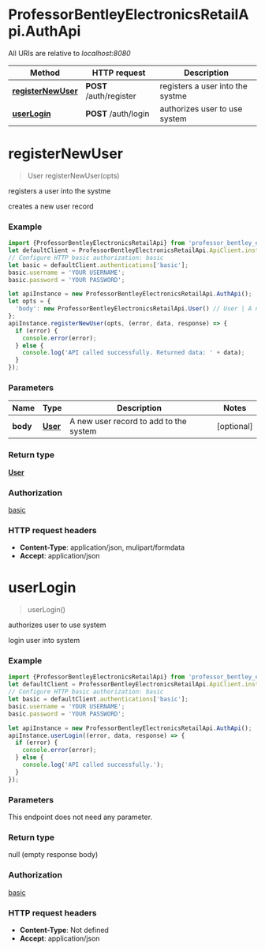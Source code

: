 # ProfessorBentleyElectronicsRetailApi.AuthApi

All URIs are relative to *localhost:8080*

Method | HTTP request | Description
------------- | ------------- | -------------
[**registerNewUser**](AuthApi.md#registerNewUser) | **POST** /auth/register | registers a user into the systme
[**userLogin**](AuthApi.md#userLogin) | **POST** /auth/login | authorizes user to use system

<a name="registerNewUser"></a>
# **registerNewUser**
> User registerNewUser(opts)

registers a user into the systme

creates a new user record

### Example
```javascript
import {ProfessorBentleyElectronicsRetailApi} from 'professor_bentley_electronics_retail_api';
let defaultClient = ProfessorBentleyElectronicsRetailApi.ApiClient.instance;
// Configure HTTP basic authorization: basic
let basic = defaultClient.authentications['basic'];
basic.username = 'YOUR USERNAME';
basic.password = 'YOUR PASSWORD';

let apiInstance = new ProfessorBentleyElectronicsRetailApi.AuthApi();
let opts = { 
  'body': new ProfessorBentleyElectronicsRetailApi.User() // User | A new user record to add to the system
};
apiInstance.registerNewUser(opts, (error, data, response) => {
  if (error) {
    console.error(error);
  } else {
    console.log('API called successfully. Returned data: ' + data);
  }
});
```

### Parameters

Name | Type | Description  | Notes
------------- | ------------- | ------------- | -------------
 **body** | [**User**](User.md)| A new user record to add to the system | [optional] 

### Return type

[**User**](User.md)

### Authorization

[basic](../README.md#basic)

### HTTP request headers

 - **Content-Type**: application/json, mulipart/formdata
 - **Accept**: application/json

<a name="userLogin"></a>
# **userLogin**
> userLogin()

authorizes user to use system

login user into system

### Example
```javascript
import {ProfessorBentleyElectronicsRetailApi} from 'professor_bentley_electronics_retail_api';
let defaultClient = ProfessorBentleyElectronicsRetailApi.ApiClient.instance;
// Configure HTTP basic authorization: basic
let basic = defaultClient.authentications['basic'];
basic.username = 'YOUR USERNAME';
basic.password = 'YOUR PASSWORD';

let apiInstance = new ProfessorBentleyElectronicsRetailApi.AuthApi();
apiInstance.userLogin((error, data, response) => {
  if (error) {
    console.error(error);
  } else {
    console.log('API called successfully.');
  }
});
```

### Parameters
This endpoint does not need any parameter.

### Return type

null (empty response body)

### Authorization

[basic](../README.md#basic)

### HTTP request headers

 - **Content-Type**: Not defined
 - **Accept**: application/json

